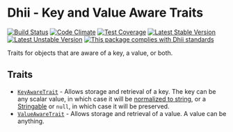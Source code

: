 # Dhii - Key and Value Aware Traits

[![Build Status](https://travis-ci.org/dhii/data-key-value-aware-abstract.svg?branch=develop)](https://travis-ci.org/dhii/data-key-value-aware-abstract)
[![Code Climate](https://codeclimate.com/github/Dhii/data-key-value-aware-abstract/badges/gpa.svg)](https://codeclimate.com/github/Dhii/data-key-value-aware-abstract)
[![Test Coverage](https://codeclimate.com/github/Dhii/data-key-value-aware-abstract/badges/coverage.svg)](https://codeclimate.com/github/Dhii/data-key-value-aware-abstract/coverage)
[![Latest Stable Version](https://poser.pugx.org/dhii/data-key-value-aware-abstract/version)](https://packagist.org/packages/dhii/data-key-value-aware-abstract)
[![Latest Unstable Version](https://poser.pugx.org/dhii/data-key-value-aware-abstract/v/unstable)](https://packagist.org/packages/dhii/data-key-value-aware-abstract)
[![This package complies with Dhii standards](https://img.shields.io/badge/Dhii-Compliant-green.svg?style=flat-square)][Dhii]

Traits for objects that are aware of a key, a value, or both.

## Traits
- [`KeyAwareTrait`] - Allows storage and retrieval of a key. The key can be any scalar value, in which case it will
be [normalized to string][`NormalizeStringCapableTrait`], or a [Stringable][`StringableInterface`] or `null`,
in which case it will be preserved.
- [`ValueAwareTrait`] - Allows storage and retrieval of a value. A value can be anything.

[Dhii]: https://github.com/Dhii/dhii

[`KeyAwareTrait`]:                      src/KeyAwareTrait.php
[`ValueAwareTrait`]:                    src/ValueAwareTrait.php
[`KeyValueAwareTrait`]:                 src/KeyValueAwareTrait.php

[`NormalizeStringCapableTrait`]:        https://github.com/Dhii/normalization-helper-base/blob/develop/src/NormalizeStringCapableTrait.php
[`StringableInterface`]:                https://github.com/Dhii/stringable-interface/blob/develop/src/StringableInterface.php
